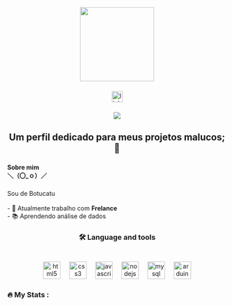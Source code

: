 <div align="center">
  <img height="170" src="https://th.bing.com/th/id/R.ddbc96394fde8517c81bf052e1114526?rik=M0CSO%2fXyfuJrVA&pid=ImgRaw&r=0"  />
</div>

###

<div align="center">
  
  <img src="https://img.shields.io/static/v1?message=LinkedIn&logo=linkedin&label=&color=0077B5&logoColor=white&labelColor=&style=for-the-badge" height="25" alt="linkedin logo">
 
</div>

###

<div align="center">
  <img src="https://visitor-badge.laobi.icu/badge?page_id=Vinicius-HS.Vinicius-HS&"  />
</div>

###

<h2 align="center">Um perfil dedicado para meus projetos malucos; 👋</h2>

###

<h4 align="left">  Sobre mim <br> ＼（〇_ｏ）／ </h4>

###

<p align="left">Sou de Botucatu<br><br>- 🔭 Atualmente trabalho com <strong>Frelance</strong><br>- 📚 Aprendendo análise de dados</p>

###

<h3 align="center">🛠 Language and tools</h3>

###

<br clear="both">

<div align="center">
  <img src="https://cdn.jsdelivr.net/gh/devicons/devicon/icons/html5/html5-original.svg" height="40" alt="html5 logo"  />
  <img width="12" />
  <img src="https://cdn.jsdelivr.net/gh/devicons/devicon/icons/css3/css3-original.svg" height="40" alt="css3 logo"  />
  <img width="12" />
  <img src="https://cdn.jsdelivr.net/gh/devicons/devicon/icons/javascript/javascript-original.svg" height="40" alt="javascript logo"  />
  <img width="12" />
  <img src="https://cdn.jsdelivr.net/gh/devicons/devicon/icons/nodejs/nodejs-plain.svg" height="40" alt="nodejs logo"  />
  <img width="12" />
  <img src="https://cdn.jsdelivr.net/gh/devicons/devicon/icons/mysql/mysql-original-wordmark.svg" height="40" alt="mysql logo"  />
  <img width="12" />
  <img src="https://cdn.jsdelivr.net/gh/devicons/devicon/icons/arduino/arduino-original-wordmark.svg" height="40" alt="arduino logo"  />
</div>

###

<h3 align="left">🔥   My Stats :</h3>

###

<div align="center">
 
</div>

###
